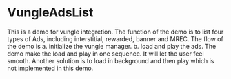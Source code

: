 # VungleAdsList
This is a demo for vungle integretion. The function of the demo is to list four types of Ads, including interstitial, rewarded, banner and MREC.
The flow of the demo is a. initialize the vungle manager. b. load and play the ads.
The demo make the load and play in one sequence. It will let the user feel smooth. Another solution is to load in background and then play which is not implemented in this demo. 
